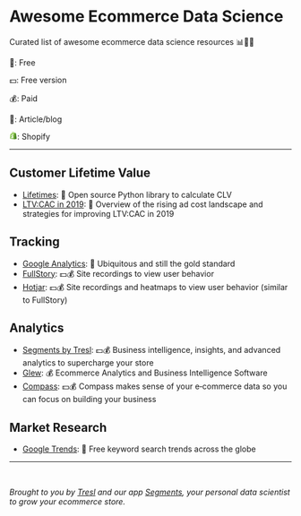 # Awesome Ecommerce Data Science

Curated list of awesome ecommerce data science resources 📊💎💪

💸: Free

💵: Free version

💰: Paid

📰: Article/blog

<img src="img/shopify.png" style="height:1em">: Shopify

---

## Customer Lifetime Value

* [Lifetimes](https://github.com/CamDavidsonPilon/lifetimes): 💸 Open source Python library to calculate CLV
* [LTV:CAC in 2019](https://blog.rechargepayments.com/current-trends-why-ltv-should-be-your-only-focus-in-2019/): 📰 Overview of the rising ad cost landscape and strategies for improving LTV:CAC in 2019

## Tracking

* [Google Analytics](https://analytics.google.com/analytics/web/): 💸 Ubiquitous and still the gold standard
* [FullStory](https://www.fullstory.com/): 💵💰 Site recordings to view user behavior
* [Hotjar](https://www.hotjar.com/): 💵💰 Site recordings and heatmaps to view user behavior (similar to FullStory)

## Analytics

* [Segments by Tresl](https://segments.tresl.co): 💵💰 Business intelligence, insights, and advanced analytics to supercharge your store
* [Glew](https://glew.io/): 💰 Ecommerce Analytics and Business Intelligence Software
* [Compass](https://www.compass.co/): 💵💰 Compass makes sense of your e‑commerce data so you can focus on building your business

## Market Research

* [Google Trends](https://trends.google.com/trends/): 💸 Free keyword search trends across the globe

---

<br>

*Brought to you by [Tresl](https://tresl.co) and our app [Segments](https://segments.tresl.co), your personal data scientist to grow your ecommerce store.*
